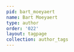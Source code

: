 ```yaml
---
pid: bart_moeyaert
name: Bart Moeyaert
type: author
order: '022'
layout: tagpage
collection: author_tags
---
```

